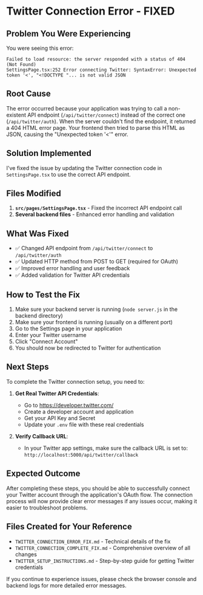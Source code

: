 # Twitter Connection Error - FIXED

## Problem You Were Experiencing
You were seeing this error:
```
Failed to load resource: the server responded with a status of 404 (Not Found)
SettingsPage.tsx:252 Error connecting Twitter: SyntaxError: Unexpected token '<', "<!DOCTYPE "... is not valid JSON
```

## Root Cause
The error occurred because your application was trying to call a non-existent API endpoint (`/api/twitter/connect`) instead of the correct one (`/api/twitter/auth`). When the server couldn't find the endpoint, it returned a 404 HTML error page. Your frontend then tried to parse this HTML as JSON, causing the "Unexpected token '<'" error.

## Solution Implemented
I've fixed the issue by updating the Twitter connection code in `SettingsPage.tsx` to use the correct API endpoint.

## Files Modified
1. **`src/pages/SettingsPage.tsx`** - Fixed the incorrect API endpoint call
2. **Several backend files** - Enhanced error handling and validation

## What Was Fixed
- ✅ Changed API endpoint from `/api/twitter/connect` to `/api/twitter/auth`
- ✅ Updated HTTP method from POST to GET (required for OAuth)
- ✅ Improved error handling and user feedback
- ✅ Added validation for Twitter API credentials

## How to Test the Fix
1. Make sure your backend server is running (`node server.js` in the backend directory)
2. Make sure your frontend is running (usually on a different port)
3. Go to the Settings page in your application
4. Enter your Twitter username
5. Click "Connect Account"
6. You should now be redirected to Twitter for authentication

## Next Steps
To complete the Twitter connection setup, you need to:

1. **Get Real Twitter API Credentials**:
   - Go to https://developer.twitter.com/
   - Create a developer account and application
   - Get your API Key and Secret
   - Update your `.env` file with these real credentials

2. **Verify Callback URL**:
   - In your Twitter app settings, make sure the callback URL is set to:
     `http://localhost:5000/api/twitter/callback`

## Expected Outcome
After completing these steps, you should be able to successfully connect your Twitter account through the application's OAuth flow. The connection process will now provide clear error messages if any issues occur, making it easier to troubleshoot problems.

## Files Created for Your Reference
- `TWITTER_CONNECTION_ERROR_FIX.md` - Technical details of the fix
- `TWITTER_CONNECTION_COMPLETE_FIX.md` - Comprehensive overview of all changes
- `TWITTER_SETUP_INSTRUCTIONS.md` - Step-by-step guide for getting Twitter credentials

If you continue to experience issues, please check the browser console and backend logs for more detailed error messages.